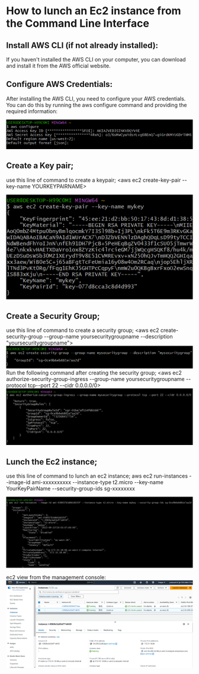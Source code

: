 # How to lunch an Ec2 instance from the Command Line Interface

## Install AWS CLI (if not already installed):
If you haven't installed the AWS CLI on your computer, you can download and install it from the AWS official website.

## Configure AWS Credentials:
After installing the AWS CLI, you need to configure your AWS credentials. You can do this by running the aws configure command and providing the required information:   

![Alt text](1-1.PNG)

## Create a Key pair;
use this line of command to create a keypair;
 <aws ec2 create-key-pair --key-name YOURKEYPAIRNAME>

![Alt text](2a.PNG)

## Create a Security Group;
use this line of command to create a security group;
<aws ec2 create-security-group --group-name yoursecuritygroupname --description "yoursecuritygroupname">
![Alt text](3a.PNG)
Run the following command after creating the security group;
<aws ec2 authorize-security-group-ingress --group-name yoursecuritygroupname --protocol tcp--port 22 --cidr 0.0.0.0/0>
![Alt text](4a.PNG)


## Lunch the Ec2 instance;
use this line of command to lunch an ec2 instance;
aws ec2 run-instances --image-id ami-xxxxxxxxxx --instance-type t2.micro --key-name YourKeyPairName --security-group-ids sg-xxxxxxxx



![Alt text](5a.PNG)


ec2 view from the management console:
![Alt text](7.PNG)